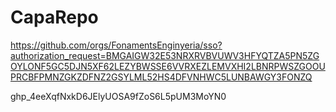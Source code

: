 # CapaRepo




https://github.com/orgs/FonamentsEnginyeria/sso?authorization_request=BMGAIGW32E53NRXRVBVUWV3HFYQTZA5PN5ZGOYLONF5GC5DJN5XF62LEZYBWSSE6VVRXEZLEMVXHI2LBNRPWSZGOOUPRCBFPMNZGKZDFNZ2GSYLML52HS4DFVNHWC5LUNBAWGY3FONZQ



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
